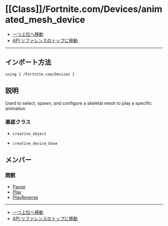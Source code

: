 # [[Class]]/Fortnite.com/Devices/animated_mesh_device

- [一つ上位へ移動](../main.md)
- [API リファレンスのトップに移動](../../../main.md)

---

## インポート方法

```verse
using { /Fortnite.com/Devices }
```

## 説明

Used to select, spawn, and configure a skeletal mesh to play a specific animation

### 基底クラス

- `creative_object`

- `creative_device_base`

## メンバー

### 関数

- [Pause](./F_Pause/main.md)
- [Play](./F_Play/main.md)
- [PlayReverse](./F_PlayReverse/main.md)

---

- [一つ上位へ移動](../main.md)
- [API リファレンスのトップに移動](../../../main.md)
